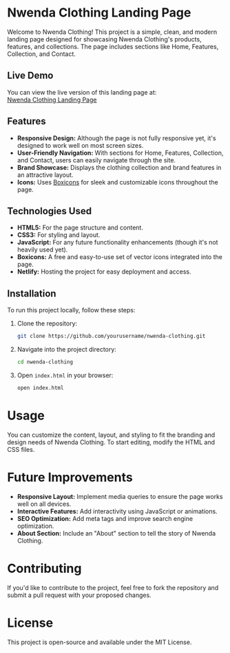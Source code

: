 # Nwenda Clothing Landing Page

Welcome to Nwenda Clothing! This project is a simple, clean, and modern landing page designed for showcasing Nwenda Clothing's products, features, and collections. The page includes sections like Home, Features, Collection, and Contact.

## Live Demo

You can view the live version of this landing page at:  
[Nwenda Clothing Landing Page](https://khulisojohn.github.io/Nwenda-clothing/)

## Features

- **Responsive Design:** Although the page is not fully responsive yet, it's designed to work well on most screen sizes.
- **User-Friendly Navigation:** With sections for Home, Features, Collection, and Contact, users can easily navigate through the site.
- **Brand Showcase:** Displays the clothing collection and brand features in an attractive layout.
- **Icons:** Uses [Boxicons](https://boxicons.com/) for sleek and customizable icons throughout the page.

## Technologies Used

- **HTML5:** For the page structure and content.
- **CSS3:** For styling and layout.
- **JavaScript:** For any future functionality enhancements (though it's not heavily used yet).
- **Boxicons:** A free and easy-to-use set of vector icons integrated into the page.
- **Netlify:** Hosting the project for easy deployment and access.

## Installation

To run this project locally, follow these steps:

1. Clone the repository:
   ```bash
   git clone https://github.com/yourusername/nwenda-clothing.git
   ```

2. Navigate into the project directory:
   ```bash
   cd nwenda-clothing
   ```

3. Open `index.html` in your browser:
   ```bash
   open index.html
   ```

# Usage

You can customize the content, layout, and styling to fit the branding and design needs of Nwenda Clothing. To start editing, modify the HTML and CSS files.

# Future Improvements

- **Responsive Layout:** Implement media queries to ensure the page works well on all devices.
- **Interactive Features:** Add interactivity using JavaScript or animations.
- **SEO Optimization:** Add meta tags and improve search engine optimization.
- **About Section:** Include an "About" section to tell the story of Nwenda Clothing.

# Contributing

If you'd like to contribute to the project, feel free to fork the repository and submit a pull request with your proposed changes.

# License

This project is open-source and available under the MIT License.

